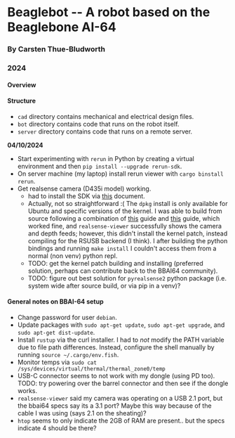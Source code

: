 # Beaglebot -- A robot based on the Beaglebone AI-64
### By Carsten Thue-Bludworth
### 2024

#### Overview

#### Structure
* `cad` directory contains mechanical and electrical design files.
* `bot` directory contains code that runs on the robot itself.
* `server` directory contains code that runs on a remote server.

__04/10/2024__
* Start experimenting with `rerun` in Python by creating a virtual environment and then `pip install --upgrade rerun-sdk`.
* On server machine (my laptop) install rerun viewer with `cargo binstall rerun`.
* Get realsense camera (D435i model) working.
  * had to install the SDK via [this](https://github.com/IntelRealSense/librealsense/blob/master/doc/distribution_linux.md) document. 
  * Actually, not so straightforward :( The `dpkg` install is only available for Ubuntu and specific versions of the kernel. I was able to build from source following a combination of [this](https://github.com/IntelRealSense/librealsense/blob/master/doc/installation.md) guide and [this](https://github.com/IntelRealSense/librealsense/blob/master/doc/installation_raspbian.md) guide, which worked fine, and `realsense-viewer` successfully shows the camera and depth feeds; however, this didn't install the kernel patch, instead compiling for the RSUSB backend (I think). I after building the python bindings and running `make install` I couldn't access them from a normal (non venv) python repl.
  * TODO: get the kernel patch building and installing (preferred solution, perhaps can contribute back to the BBAI64 community).
  * TODO: figure out best solution for `pyrealsense2` python package (i.e. system wide after source build, or via pip in a venv)?

#### General notes on BBAI-64 setup
* Change password for user `debian`.
* Update packages with `sudo apt-get update`, `sudo apt-get upgrade`, and `sudo apt-get dist-update`.
* Install `rustup` via the curl installer. I had to *not* modify the PATH variable due to file path differences. Instead, configure the shell manually by running `source ~/.cargo/env.fish`.
* Monitor temps via `sudo cat /sys/devices/virtual/thermal/thermal_zone0/temp`
* USB-C connector seems to not work with my dongle (using PD too). TODO: try powering over the barrel connector and then see if the dongle works.
* `realsense-viewer` said my camera was operating on a USB 2.1 port, but the bbai64 specs say its a 3.1 port? Maybe this way because of the cable I was using (says 2.1 on the sheating)?
* `htop` seems to only indicate the 2GB of RAM are present.. but the specs indicate 4 should be there?

